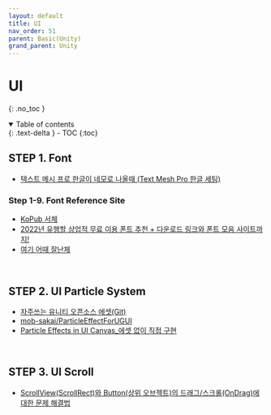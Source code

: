 ```yaml
---
layout: default
title: UI
nav_order: 51
parent: Basic(Unity)
grand_parent: Unity
---
```


# UI

{: .no_toc }

<details open markdown="block">
  <summary>
    Table of contents
  </summary>
  {: .text-delta }
- TOC
{:toc}
</details>

<!------------------------------------ STEP ------------------------------------>

## STEP 1. Font

* [텍스트 메시 프로 한글이 네모로 나올때 (Text Mesh Pro 한글 세팅)](https://blockdmask.tistory.com/590)



### Step 1-9. Font Reference Site

* [KoPub 서체](https://www.kopus.org/biz-electronic-font2/)
* [2022년 유행할 상업적 무료 이용 폰트 추천 + 다운로드 링크와 폰트 모음 사이트까지!](https://m.blog.naver.com/dgumecomm1/222602425035)
* [여기 어때 잘난체](https://gccompany.co.kr/font)



<br> 

## STEP 2. UI Particle System

* [자주쓰는 유니티 오픈소스 에셋(Git)](https://ysm2107.tistory.com/7)
* [mob-sakai/ParticleEffectForUGUI](https://github.com/mob-sakai/ParticleEffectForUGUI)
* [Particle Effects in UI Canvas_에셋 없이 직접 구현](https://www.youtube.com/watch?v=BS_6SGenKLo)

<br>


## STEP 3. UI Scroll

* [ScrollView(ScrollRect)와 Button(상위 오브젝트)의 드래그/스크롤(OnDrag)에 대한 문제 해결법](https://higatsuryu9975.tistory.com/10)
